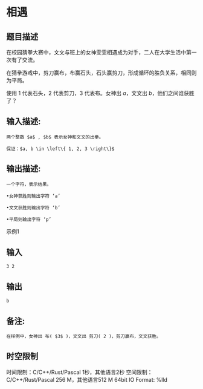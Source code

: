 # 相遇

## 题目描述

在校园猜拳大赛中，文文与班上的女神雯雯相遇成为对手，二人在大学生活中第一次有了交流。

在猜拳游戏中，剪刀赢布，布赢石头，石头赢剪刀，形成循环的胜负关系，相同则为平局。

使用 $1$ 代表石头，$2$ 代表剪刀，$3$ 代表布。女神出 $a$，文文出 $b$，他们之间谁获胜了？

  


## 输入描述:
    
    
    两个整数 $a$ , $b$ 表示女神和文文的出拳。
    
    保证：$a, b \in \left\{ 1, 2, 3 \right\}$  
    

## 输出描述:
    
    
    一个字符，表示结果。
    
    •女神获胜则输出字符 ‘a’
    
    •文文获胜则输出字符 ‘b’
    
    •平局则输出字符 ‘p’
    
      
    
    
      
    

示例1 

## 输入
    
    
    3 2

## 输出
    
    
    b

## 备注:
    
    
    在样例中，女神出 布( $3$ )，文文出 剪刀( 2 )，剪刀赢布，文文获胜。


## 时空限制

时间限制：C/C++/Rust/Pascal 1秒，其他语言2秒
空间限制：C/C++/Rust/Pascal 256 M，其他语言512 M
64bit IO Format: %lld